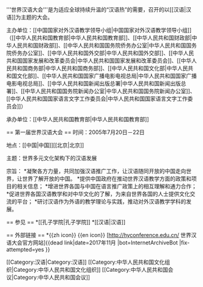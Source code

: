 '''世界汉语大会'''是为适应全球持续升温的“汉语热”的需要，召开的以[[汉语|汉语]]为主题的大会。

主办单位：[[中国国家对外汉语教学领导小组|中国国家对外汉语教学领导小组]]（[[中华人民共和国教育部|中华人民共和国教育部]]、[[中华人民共和国财政部|中华人民共和国财政部]]、[[中华人民共和国国务院侨务办公室|中华人民共和国国务院侨务办公室]]、[[中华人民共和国外交部|中华人民共和国外交部]]、[[中华人民共和国国家发展和改革委员会|中华人民共和国国家发展和改革委员会]]、[[中华人民共和国商务部|中华人民共和国商务部]]、[[中华人民共和国文化部|中华人民共和国文化部]]、[[中华人民共和国国家广播电影电视总局|中华人民共和国国家广播电影电视总局]]、[[中华人民共和国新闻出版总署|中华人民共和国新闻出版总署]]、[[中华人民共和国国务院新闻办公室|中华人民共和国国务院新闻办公室]]、[[中华人民共和国国家语言文字工作委员会|中华人民共和国国家语言文字工作委员会]]）

承办单位：[[中华人民共和国教育部|中华人民共和国教育部]]

== 第一届世界汉语大会 ==
时间：2005年7月20日－22日

地点：[[中国|中国]][[北京|北京]]

主题：世界多元文化架构下的汉语发展

宗旨：
*凝聚各方力量，共同加强汉语推广工作，让汉语随同开放的中国走向世界，让世界了解开放的中国。 
*提供中国政府在推动世界汉语教学方面的政策和项目的相关信息； 
*增进世界各国与中国在语言推广政策上的相互理解和通力合作； 
*促进世界各国汉语教学和对中华文化的了解，为来自世界各国的人士提供文化交流的平台； 
*研讨汉语作为外语的教学理论与实践，推动对外汉语教学学科的发展。

== 参见 ==
*[[孔子学院|孔子学院]]
*[[汉语|汉语]]

== 外部链接 ==
*{{zh icon}} {{en icon}} [http://hyconference.edu.cn/ 世界汉语大会官方网站]{{dead link|date=2017年11月 |bot=InternetArchiveBot |fix-attempted=yes }}

[[Category:汉语|Category:汉语]]
[[Category:中华人民共和国文化组织|Category:中华人民共和国文化组织]]
[[Category:中华人民共和国会议|Category:中华人民共和国会议]]